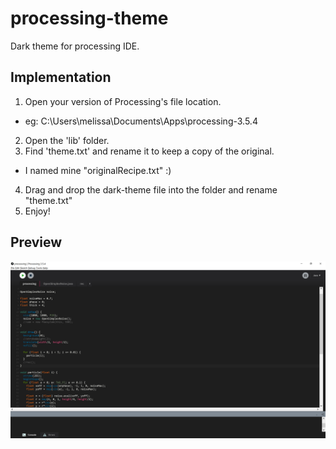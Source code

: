 # processing-theme
Dark theme for processing IDE. 

## Implementation
1. Open your version of Processing's file location.
  * eg: C:\Users\melissa\Documents\Apps\processing-3.5.4
2. Open the 'lib' folder.
3. Find 'theme.txt' and rename it to keep a copy of the original. 
  * I named mine "originalRecipe.txt" :)
4. Drag and drop the dark-theme file into the folder and rename "theme.txt"
5. Enjoy! 


## Preview
![](images/fullscreen.PNG)
